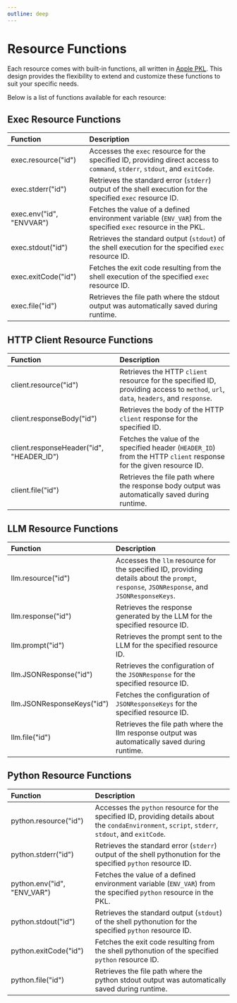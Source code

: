 ```yaml
---
outline: deep
---
```


# Resource Functions

Each resource comes with built-in functions, all written in [Apple PKL](https://pkl-lang.org). This design provides the
flexibility to extend and customize these functions to suit your specific needs.

Below is a list of functions available for each resource:

## Exec Resource Functions

| **Function**             | **Description**                                                                                                              |
|:-------------------------|:-----------------------------------------------------------------------------------------------------------------------------|
| exec.resource("id")      | Accesses the `exec` resource for the specified ID, providing direct access to `command`, `stderr`, `stdout`, and `exitCode`. |
| exec.stderr("id")        | Retrieves the standard error (`stderr`) output of the shell execution for the specified `exec` resource ID.                  |
| exec.env("id", "ENVVAR") | Fetches the value of a defined environment variable (`ENV_VAR`) from the specified `exec` resource in the PKL.               |
| exec.stdout("id")        | Retrieves the standard output (`stdout`) of the shell execution for the specified `exec` resource ID.                        |
| exec.exitCode("id")      | Fetches the exit code resulting from the shell execution of the specified `exec` resource ID.                                |
| exec.file("id")          | Retrieves the file path where the stdout output was automatically saved during runtime.                                      |

## HTTP Client Resource Functions

| **Function**                             | **Description**                                                                                                                    |
|:-----------------------------------------|:-----------------------------------------------------------------------------------------------------------------------------------|
| client.resource("id")                    | Retrieves the HTTP `client` resource for the specified ID, providing access to `method`, `url`, `data`, `headers`, and `response`. |
| client.responseBody("id")                | Retrieves the body of the HTTP `client` response for the specified ID.                                                             |
| client.responseHeader("id", "HEADER_ID") | Fetches the value of the specified header (`HEADER_ID`) from the HTTP `client` response for the given resource ID.                 |
| client.file("id")                        | Retrieves the file path where the response body output was automatically saved during runtime.                                     |

## LLM Resource Functions

| **Function**               | **Description**                                                                                                                             |
|:---------------------------|:--------------------------------------------------------------------------------------------------------------------------------------------|
| llm.resource("id")         | Accesses the `llm` resource for the specified ID, providing details about the `prompt`, `response`, `JSONResponse`, and `JSONResponseKeys`. |
| llm.response("id")         | Retrieves the response generated by the LLM for the specified resource ID.                                                                  |
| llm.prompt("id")           | Retrieves the prompt sent to the LLM for the specified resource ID.                                                                         |
| llm.JSONResponse("id")     | Retrieves the configuration of the `JSONResponse` for the specified resource ID.                                                            |
| llm.JSONResponseKeys("id") | Fetches the configuration of `JSONResponseKeys` for the specified resource ID.                                                              |
| llm.file("id")             | Retrieves the file path where the llm response output was automatically saved during runtime.                                               |

## Python Resource Functions

| **Function**                | **Description**                                                                                                                                    |
|:----------------------------|:---------------------------------------------------------------------------------------------------------------------------------------------------|
| python.resource("id")       | Accesses the `python` resource for the specified ID, providing details about the `condaEnvironment`, `script`, `stderr`, `stdout`, and `exitCode`. |
| python.stderr("id")         | Retrieves the standard error (`stderr`) output of the shell pythonution for the specified `python` resource ID.                                    |
| python.env("id", "ENV_VAR") | Fetches the value of a defined environment variable (`ENV_VAR`) from the specified `python` resource in the PKL.                                   |
| python.stdout("id")         | Retrieves the standard output (`stdout`) of the shell pythonution for the specified `python` resource ID.                                          |
| python.exitCode("id")       | Fetches the exit code resulting from the shell pythonution of the specified `python` resource ID.                                                  |
| python.file("id")           | Retrieves the file path where the python stdout output was automatically saved during runtime.                                                     |
